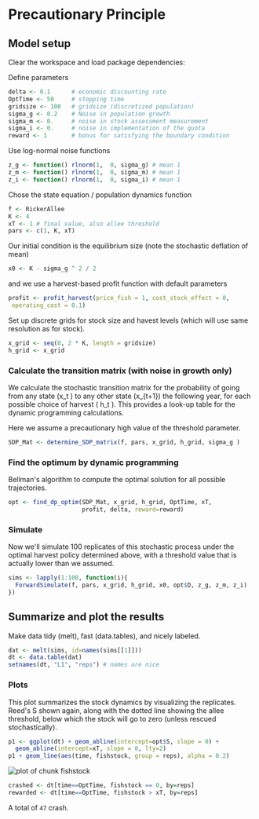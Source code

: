 




# Precautionary Principle


## Model setup 

Clear the workspace and load package dependencies: 



Define parameters


```r
delta <- 0.1      # economic discounting rate
OptTime <- 50     # stopping time
gridsize <- 100   # gridsize (discretized population)
sigma_g <- 0.2    # Noise in population growth
sigma_m <- 0.     # noise in stock assessment measurement
sigma_i <- 0.     # noise in implementation of the quota
reward <- 1       # bonus for satisfying the boundary condition
```




Use log-normal noise functions


```r
z_g <- function() rlnorm(1,  0, sigma_g) # mean 1
z_m <- function() rlnorm(1,  0, sigma_m) # mean 1
z_i <- function() rlnorm(1,  0, sigma_i) # mean 1
```




Chose the state equation / population dynamics function


```r
f <- RickerAllee
K <- 4 
xT <- 1 # final value, also allee threshold
pars <- c(1, K, xT) 
```




Our initial condition is the equilibrium size (note the stochastic deflation of mean)


```r
x0 <- K - sigma_g ^ 2 / 2 
```




and we use a harvest-based profit function with default parameters


```r
profit <- profit_harvest(price_fish = 1, cost_stock_effect = 0,
 operating_cost = 0.1)
```




Set up discrete grids for stock size and havest levels (which will use same resolution as for stock). 


```r
x_grid <- seq(0, 2 * K, length = gridsize)  
h_grid <- x_grid  
```





### Calculate the transition matrix (with noise in growth only)      
We calculate the stochastic transition matrix for the probability of going from any state \(x_t \) to any other state \(x_{t+1}\) the following year, for each possible choice of harvest \( h_t \).  This provides a look-up table for the dynamic programming calculations. 

Here we assume a precautionary high value of the threshold parameter.


```r
SDP_Mat <- determine_SDP_matrix(f, pars, x_grid, h_grid, sigma_g )
```




### Find the optimum by dynamic programming 
Bellman's algorithm to compute the optimal solution for all possible trajectories.


```r
opt <- find_dp_optim(SDP_Mat, x_grid, h_grid, OptTime, xT, 
                     profit, delta, reward=reward)
```




### Simulate 
Now we'll simulate 100 replicates of this stochastic process under the optimal harvest policy determined above, with a threshold value that is actually lower than we assumed. 


```r
sims <- lapply(1:100, function(i){
  ForwardSimulate(f, pars, x_grid, h_grid, x0, opt$D, z_g, z_m, z_i)
})
```




## Summarize and plot the results                                                   
Make data tidy (melt), fast (data.tables), and nicely labeled.


```r
dat <- melt(sims, id=names(sims[[1]]))  
dt <- data.table(dat)
setnames(dt, "L1", "reps") # names are nice
```




### Plots 
This plot summarizes the stock dynamics by visualizing the replicates. Reed's S shown again, along with the dotted line showing the allee threshold, below which the stock will go to zero (unless rescued stochastically). 


```r
p1 <- ggplot(dt) + geom_abline(intercept=opt$S, slope = 0) + 
  geom_abline(intercept=xT, slope = 0, lty=2) 
p1 + geom_line(aes(time, fishstock, group = reps), alpha = 0.2)
```

![plot of chunk fishstock](http://www.carlboettiger.info/wp-content/uploads/2012/03/wpid-fishstock15.png) 




```r
crashed <- dt[time==OptTime, fishstock == 0, by=reps]
rewarded <- dt[time==OptTime, fishstock > xT, by=reps]
```



A total of `47` crash.





